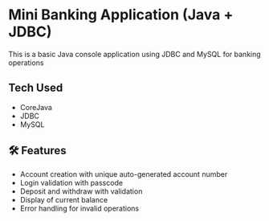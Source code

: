 # Mini Banking Application (Java + JDBC)

This is a basic Java console application using JDBC and MySQL for banking operations 

## Tech Used
- CoreJava
- JDBC
- MySQL

## 🛠️ Features
- Account creation with unique auto-generated account number
- Login validation with passcode
- Deposit and withdraw with validation
- Display of current balance
- Error handling for invalid operations

